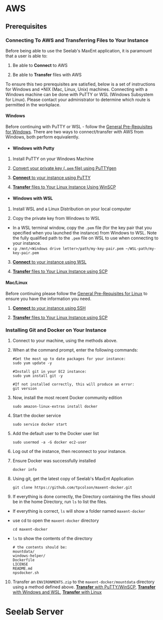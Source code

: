 # AWS
## Prerequisites

### Connecting To AWS and Transferring Files to Your Instance
Before being able to use the Seelab's MaxEnt application, it is paramount that a user is able to: 

1. Be able to **Connect** to AWS

2. Be able to **Transfer** files with AWS

To ensure this two prerequisites are satisfied, below is a set of instructions for Windows and *NIX (Mac, Linux, Unix) machines. Connecting with a Windows machine can be done with PuTTY or WSL (Windows Subsystem for Linux). Please contact your administrator to determine which route is permitted in the workplace.

#### Windows

Before continuing with PuTTY or WSL - follow the [General Pre-Requisites for Windows](./Windows/WinGenRequisites/WinGenRequisites.md). There are two ways to connect/transfer with AWS from Windows, both perform equivalently.

* #### Windows with Putty
1. Install PuTTY on your Windows Machine

2. [Convert your private key (`.pem` file) using PuTTYgen](./Windows/PuTTY/PuTTYgen.md)

3. [**Connect** to your instance using PuTTY](./Windows/PuTTY/ConnectWithPuTTY.md)

4. [**Transfer** files to Your Linux Instance Using WinSCP](./Windows/PuTTY/WinSCP.md)

* #### Windows with WSL
1. Install WSL and a Linux Distribution on your local computer

2. Copy the private key from Windows to WSL
* In a WSL terminal window, copy the `.pem` file (for the key pair that you specified when you launched the instance) from Windows to WSL. Note the fully qualified path to the `.pem` file on WSL to use when connecting to your instance.
* `cp /mnt/<Windows drive letter>/path/my-key-pair.pem ~/WSL-path/my-key-pair.pem`

3. [**Connect** to your instance using WSL](./Windows/WSL/ConnectingWSL.md)

4. [**Transfer** files to Your Linux Instance using SCP](./Windows/WSL/TransferringWSL.md)

#### Mac/Linux
Before continuing please follow the [General Pre-Requisites for Linux](./NIX/NIXGenRequisites.md) to ensure you have the information you need.
1. [**Connect** to your instance using SSH](./Windows/WSL/ConnectingWSL.md)

2. [**Transfer** files to Your Linux Instance using SCP](./Windows/WSL/TransferringWSL.md)

### Installing Git and Docker on Your Instance
1. Connect to your machine, using the methods above.

2. When at the command prompt, enter the following commands:
    ```
    #Get the most up to date packages for your instance:
    sudo yum update -y

    #Install git in your EC2 instance:
    sudo yum install git -y

    #If not installed correctly, this will produce an error:
    git version
    ```

3. Now, install the most recent Docker community edition
    ```
    sudo amazon-linux-extras install docker
    ```

4. Start the docker service
    ```
    sudo service docker start
    ```

5. Add the default user to the Docker user list
    ```
    sudo usermod -a -G docker ec2-user
    ```

6. Log out of the instance, then reconnect to your instance.
7. Ensure Docker was successfully installed
    ```
    docker info
    ```

8. Using git, get the latest copy of Seelab's MaxEnt Application
    ```
    git clone https://github.com/tpcolson/maxent-docker.git
    ```

9. If everything is done correctly, the Directory containing the files should be in the home Directory, run `ls` to list the files.
* If everything is correct, `ls` will show a folder named `maxent-docker`

* use cd to open the `maxent-docker` directory
    ```
    cd maxent-docker
    ```

* `ls` to show the contents of the directory
    ```
    # the contents should be:
    mountdata/
    windows-helper/
    Dockerfile
    LICENSE
    README.md
    npsdocker.sh
    ```

10. Transfer an `ENVIRONMENTS.zip` to the `maxent-docker/mountdata` directory using a method defined above. [**Transfer** with PuTTY/WinSCP](./Windows/PuTTY/WinSCP.md), [**Transfer** with Windows and WSL](./Windows/WSL/TransferringWSL.md), [**Transfer** with Linux](./Windows/WSL/TransferringWSL.md) 

# Seelab Server
